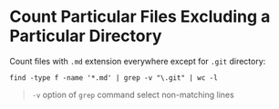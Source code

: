 # Count Particular Files Excluding a Particular Directory

Count files with `.md` extension everywhere except for `.git` directory:

```
find -type f -name '*.md' | grep -v "\.git" | wc -l
```

> `-v` option of `grep` command select non-matching lines